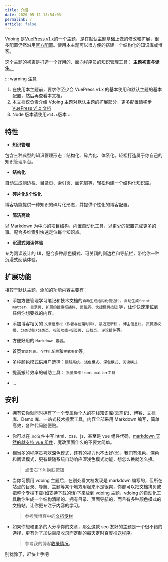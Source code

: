 ```yaml
---
title: 介绍
date: 2020-05-11 13:54:03
permalink: /
article: false
---
```


Vdoing 是[VuePress v1.x](https://vuepress.vuejs.org/zh/)的一个主题，是在[默认主题](https://vuepress.vuejs.org/zh/theme/option-api.html)基础上做的修改和扩展，很多配置仍然沿用[官方配置](https://vuepress.vuejs.org/zh/config/)。使用本主题可以很方便的搭建一个结构化的知识库或博客。

这个主题的初衷是打造一个好用的、面向程序员的知识管理工具：
[**主题初衷与诞生**。](/pages/52d5c3/)

::: warning 注意

1. 在使用本主题前，要求你至少会 VuePress v1.x 的基本使用和默认主题的基本配置，然后再查看本文档。
2. 本文档仅负责介绍 Vdoing 主题对默认主题的扩展部分，更多配置请移步 [VuePress v1.x 文档](https://vuepress.vuejs.org/zh/)
3. Node 版本请使用`v14.x`版本
   :::

## 特性

- **知识管理**

包含三种典型的知识管理形态：结构化、碎片化、体系化。轻松打造属于你自己的知识管理平台。

- **结构化**

自动生成侧边栏、目录页、索引页、面包屑等，轻松构建一个结构化知识库。

- **碎片化&个性化**

博客功能提供一种知识的碎片化形态，并提供个性化的博客配置。

- **简洁高效**

以 Markdown 为中心的项目结构，内置自动化工具，以更少的配置完成更多的事。配合多维索引快速定位每个知识点。

- **沉浸式阅读体验**

专为阅读设计的 UI，配合多种颜色模式、可关闭的侧边栏和导航栏，带给你一种沉浸式阅读体验。

## 扩展功能

相较于默认主题，添加的功能内容主要有：

- 添加方便管理学习笔记和技术文档的`自动生成结构化侧边栏`、`自动生成front matter`、`目录页`、`扩展的搜索框插件`、`面包屑`、`快捷翻页按钮` 等，让你快速定位到任何你想要找的内容。

- 添加博客相关的 `文章信息栏（作者与创建时间）`、`最近更新栏` 、`博主信息栏`、`页脚版权栏`、`分类功能+分类页`、`标签功能+标签页`、`归档页`、`评论插件`等。

- 方便好用的 `Markdown 容器`。

- 首页`文章列表`、`个性化配置`和`样式美化`等。

- 多种颜色模式供用户选择：`跟随系统`、`浅色模式`、`深色模式`、`阅读模式`

- 提高搬砖效率的辅助工具： `批量操作front matter工具`

- ...

## 安利

- 拥有它你就同时拥有了一个专属你个人的在线知识库(云笔记)、博客、文档库、Demo 库、一站式技术搜索工具，内容全部采用 Markdown 编写，简单高效，各种代码随便贴。
- 你可以在`.md`文件中写 html、css、js、甚至是 vue 组件代码，[markdown 天然的就支持 vue 组件](https://v1.vuepress.vuejs.org/zh/guide/using-vue.html)，魔改页面什么的不要太简单。
- 相当多的程序员喜欢深色模式，还有的视力也不太好(🤓)，我们有浅色、深色和阅读模式，更有跟随系统自动响应深浅色模式功能，想怎么换就怎么换。

  > 点击右下角换肤按钮

- 当你习惯用 vdoing 主题后，在别处看文档发现是 markdown 编写的，但所在站点的目录、导航、主题等某个地方用起来不是很爽，你都可以把文档拷贝或把整个专栏下载(如支持下载的话)下来放到 vdoing 主题，vdoing 的自动化工具助你生成一个结构清晰的、拥有目录、页面导航的，而且有多种颜色模式的文档站。让你更专注于内容的学习。

  > 参考我博客中的[文档专栏](https://xugaoyi.com/note/typescript-axios/)

- 如果你想和更多的人分享你的文章，那么这款 seo 友好的主题是一个很不错的选择，更有为了加快百度收录而定制的每天定时[百度推送程序](https://xugaoyi.com/pages/f44d2f9ad04ab8d3/)。

  > 参考我的博客[收录情况](https://www.baidu.com/s?word=site%3Axugaoyi.com)。

别犹豫了，赶快上手吧
